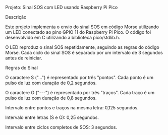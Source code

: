 Projeto: Sinal SOS com LED usando Raspberry Pi Pico

Descrição

Este projeto implementa o envio do sinal SOS em código Morse utilizando um LED conectado ao pino GPIO 11 do Raspberry Pi Pico. O código foi desenvolvido em C utilizando a biblioteca pico/stdlib.h.

O LED reproduz o sinal SOS repetidamente, seguindo as regras do código Morse. Cada ciclo do sinal SOS é separado por um intervalo de 3 segundos antes de reiniciar.

Regras do Sinal

O caractere S ("...") é representado por três "pontos". Cada ponto é um pulso de luz com duração de 0,2 segundos.

O caractere O ("---") é representado por três "traços". Cada traço é um pulso de luz com duração de 0,8 segundos.

Intervalo entre pontos e traços na mesma letra: 0,125 segundos.

Intervalo entre letras (S e O): 0,25 segundos.

Intervalo entre ciclos completos de SOS: 3 segundos.